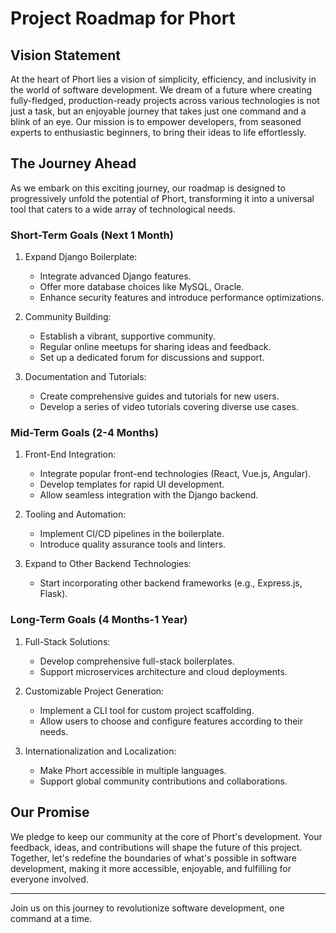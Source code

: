 Project Roadmap for Phort
=========================

Vision Statement
----------------

At the heart of Phort lies a vision of simplicity, efficiency, and inclusivity in the world of software development. We dream of a future where creating fully-fledged, production-ready projects across various technologies is not just a task, but an enjoyable journey that takes just one command and a blink of an eye. Our mission is to empower developers, from seasoned experts to enthusiastic beginners, to bring their ideas to life effortlessly.

The Journey Ahead
-----------------

As we embark on this exciting journey, our roadmap is designed to progressively unfold the potential of Phort, transforming it into a universal tool that caters to a wide array of technological needs.

### Short-Term Goals (Next 1 Month)

1.  Expand Django Boilerplate:

    -   Integrate advanced Django features.
    -   Offer more database choices like MySQL, Oracle.
    -   Enhance security features and introduce performance optimizations.
2.  Community Building:

    -   Establish a vibrant, supportive community.
    -   Regular online meetups for sharing ideas and feedback.
    -   Set up a dedicated forum for discussions and support.
3.  Documentation and Tutorials:

    -   Create comprehensive guides and tutorials for new users.
    -   Develop a series of video tutorials covering diverse use cases.

### Mid-Term Goals (2-4 Months)

1.  Front-End Integration:

    -   Integrate popular front-end technologies (React, Vue.js, Angular).
    -   Develop templates for rapid UI development.
    -   Allow seamless integration with the Django backend.
2.  Tooling and Automation:

    -   Implement CI/CD pipelines in the boilerplate.
    -   Introduce quality assurance tools and linters.
3.  Expand to Other Backend Technologies:

    -   Start incorporating other backend frameworks (e.g., Express.js, Flask).

### Long-Term Goals (4 Months-1 Year)

1.  Full-Stack Solutions:

    -   Develop comprehensive full-stack boilerplates.
    -   Support microservices architecture and cloud deployments.
2.  Customizable Project Generation:

    -   Implement a CLI tool for custom project scaffolding.
    -   Allow users to choose and configure features according to their needs.
3.  Internationalization and Localization:

    -   Make Phort accessible in multiple languages.
    -   Support global community contributions and collaborations.

Our Promise
-----------

We pledge to keep our community at the core of Phort's development. Your feedback, ideas, and contributions will shape the future of this project. Together, let's redefine the boundaries of what's possible in software development, making it more accessible, enjoyable, and fulfilling for everyone involved.

* * * * *

Join us on this journey to revolutionize software development, one command at a time.